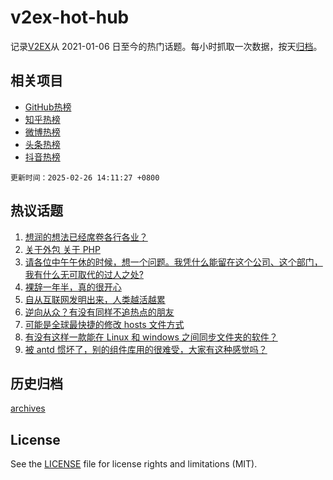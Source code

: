 # v2ex-hot-hub

 记录[V2EX](https://www.v2ex.com/)从 2021-01-06 日至今的热门话题。每小时抓取一次数据，按天[归档](archives)。
 
 ## 相关项目

- [GitHub热榜](https://github.com/it985/github-hot-hub)
- [知乎热榜](https://github.com/it985/zhihu-hot-hub)
- [微博热榜](https://github.com/it985/weibo-hot-hub)
- [头条热榜](https://github.com/it985/toutiao-hot-hub)
- [抖音热榜](https://github.com/it985/douyin-hot-hub)


 `更新时间：2025-02-26 14:11:27 +0800`

## 热议话题

1. [想润的想法已经席卷各行各业？](https://www.v2ex.com/t/1114265)
1. [关于外包 关于 PHP](https://www.v2ex.com/t/1114241)
1. [请各位中午午休的时候，想一个问题。我凭什么能留在这个公司、这个部门，我有什么无可取代的过人之处?](https://www.v2ex.com/t/1114119)
1. [裸辞一年半，真的很开心](https://www.v2ex.com/t/1114129)
1. [自从互联网发明出来，人类越活越累](https://www.v2ex.com/t/1114158)
1. [逆向从众？有没有同样不追热点的朋友](https://www.v2ex.com/t/1114223)
1. [可能是全球最快捷的修改 hosts 文件方式](https://www.v2ex.com/t/1114164)
1. [有没有这样一款能在 Linux 和 windows 之间同步文件夹的软件？](https://www.v2ex.com/t/1114204)
1. [被 antd 惯坏了，别的组件库用的很难受，大家有这种感觉吗？](https://www.v2ex.com/t/1114152)

## 历史归档

[archives](archives)

## License

See the [LICENSE](LICENSE) file for license rights and limitations (MIT).
